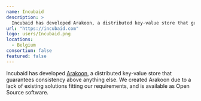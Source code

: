 ```yaml
---
name: Incubaid
description: > 
  Incubaid has developed Arakoon, a distributed key-value store that guarantees consistency above anything else.
url: "https://incubaid.com"
logo: users/Incubaid.png
locations: 
  - Belgium
consortium: false
featured: false
---
```


Incubaid has developed <a href="https://github.com/Incubaid/arakoon">Arakoon</a>, a distributed key-value store that guarantees consistency above anything else. We created Arakoon due to a lack of existing solutions fitting our requirements, and is available as Open Source software.

